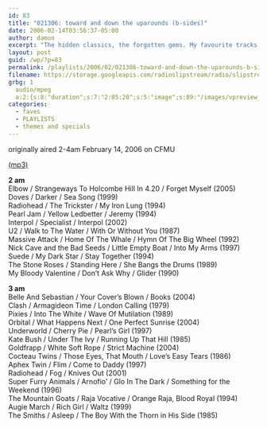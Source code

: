 ```yaml
---
id: 83
title: "021306: toward and down the uparounds (b-sides)"
date: 2006-02-14T03:56:37-05:00
author: damon
excerpt: "The hidden classics, the forgotten gems. My favourite tracks that never ended up on any regular studio album.. that's right.. the B-SIDES.. BOM BOM BOMM"
layout: post
guid: /wp/?p=83
permalink: /playlists/2006/02/021306-toward-and-down-the-uparounds-b-sides/
filename: https://storage.googleapis.com/radioslipstream/radio/slipstream021306.mp3
grbg: 1
  audio/mpeg
  a:2:{s:8:"duration";s:7:"2:05:20";s:5:"image";s:89:"/images/vpreview_center.png";}
categories:
  - faves
  - PLAYLISTS
  - themes and specials
---
```


originally aired 2-4am February 14, 2006 on CFMU

[(mp3)](https://storage.googleapis.com/radioslipstream/radio/slipstream021306.mp3)

**2 am**  
Elbow / Strangeways To Holcombe Hill In 4.20 / Forget Myself (2005)  
Doves / Darker / Sea Song (1999)  
Radiohead / The Trickster / My Iron Lung (1994)  
Pearl Jam / Yellow Ledbetter / Jeremy (1994)  
Interpol / Specialist / Interpol (2002)  
U2 / Walk to The Water / With Or Without You (1987)  
Massive Attack / Home Of The Whale / Hymn Of The Big Wheel (1992)  
Nick Cave and the Bad Seeds / Little Empty Boat / Into My Arms (1997)  
Suede / My Dark Star / Stay Together (1994)  
The Stone Roses / Standing Here / She Bangs the Drums (1989)  
My Bloody Valentine / Don’t Ask Why / Glider (1990)

**3 am**  
Belle And Sebastian / Your Cover’s Blown / Books (2004)  
Clash / Armagideon Time / London Calling (1979)  
Pixies / Into The White / Wave Of Mutilation (1989)  
Orbital / What Happens Next / One Perfect Sunrise (2004)  
Underworld / Cherry Pie / Pearl’s Girl (1997)  
Kate Bush / Under The Ivy / Running Up That Hill (1985)  
Goldfrapp / White Soft Rope / Strict Machine (2004)  
Cocteau Twins / Those Eyes, That Mouth / Love’s Easy Tears (1986)  
Aphex Twin / Flim / Come to Daddy (1997)  
Radiohead / Fog / Knives Out (2001)  
Super Furry Animals / Arnofio’ / Glo In The Dark / Something for the Weekend (1996)  
The Mountain Goats / Raja Vocative / Orange Raja, Blood Royal (1994)  
Augie March / Rich Girl / Waltz (1999)  
The Smiths / Asleep / The Boy With the Thorn in His Side (1985)
